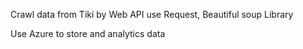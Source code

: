 Crawl data from Tiki by Web API use Request, Beautiful soup Library

Use Azure to store and analytics data
